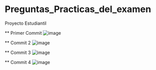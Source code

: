 # Preguntas_Practicas_del_examen
Proyecto Estudiantil


** Primer Commit 
![image](https://github.com/Juancarranza02/Preguntas_Practicas_del_examen/assets/79293560/c8f680f9-0c06-4789-b6c3-8b55d12fd713)

** Commit 2
![image](https://github.com/Juancarranza02/Preguntas_Practicas_del_examen/assets/79293560/75c1d911-0095-40c2-a670-d89e9d8fe77c)

** Commit 3
![image](https://github.com/Juancarranza02/Preguntas_Practicas_del_examen/assets/79293560/d57ebb8f-64f6-4745-9dc4-55ab640b5c83)

** Commit 4
![image](https://github.com/Juancarranza02/Preguntas_Practicas_del_examen/assets/79293560/c2c6726c-a347-459a-ba02-65bd5a00f5b5)






